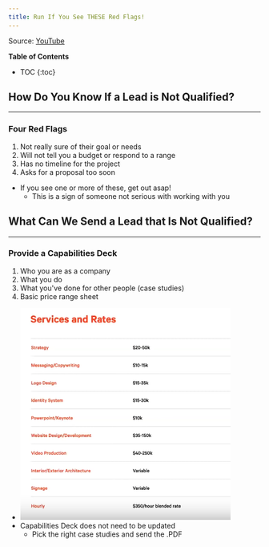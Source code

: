 ```yaml
---
title: Run If You See THESE Red Flags!
---
```

Source: [YouTube](https://www.youtube.com/watch?v=IXO3jaNYpoQ)

**Table of Contents**
* TOC
{:toc}

## How Do You Know If a Lead is Not Qualified?
---

### Four Red Flags
1. Not really sure of their goal or needs
2.  Will not tell you a budget or respond to a range
3.   Has no timeline for the project
4.   Asks for a proposal too soon
- If you see one or more of these, get out asap! 
	- This is a sign of someone not serious with working with you

## What Can We Send a Lead that Is Not Qualified?
---

### Provide a Capabilities Deck
1. Who you are as a company
2. What you do
3. What you've done for other people (case studies)
4. Basic price range sheet
- <img alt="Price Range Sheet from the Capabilities Deck" src="/assets/pricesheet.png"/>
- Capabilities Deck does not need to be updated
	- Pick the right case studies  and send the .PDF
